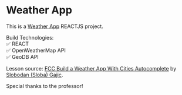 # Weather App

This is a [Weather App](https://weather-app-arianagg.vercel.app/) REACTJS project. 

Build Technologies: <br/>
✅  REACT <br/>
✅  OpenWeatherMap API <br/>
✅  GeoDB API <br/>

Lesson source: [FCC Build a Weather App With Cities Autocomplete](https://www.youtube.com/watch?v=Reny0cTTv24) by [Slobodan (Sloba) Gajic](https://www.youtube.com/c/CodewithSloba). 

Special thanks to the professor!
